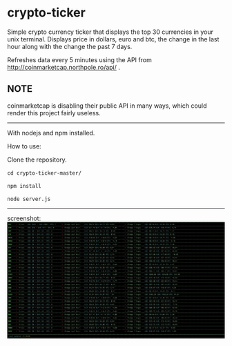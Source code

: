 # crypto-ticker

Simple crypto currency ticker that displays the top 30 currencies in your unix terminal.
Displays price in dollars, euro and btc, the change in the last hour along with the change the past 7 days.

Refreshes data every 5 minutes using the API from http://coinmarketcap.northpole.ro/api/ .

## NOTE
coinmarketcap is disabling their public API in many ways, which could render this project fairly useless.

----------------------------------------------

With nodejs and npm installed.


How to use:

Clone the repository.

```
cd crypto-ticker-master/
```
```
npm install
```
```
node server.js
```


-----------------------------------------------

screenshot:
![alt tag](https://raw.githubusercontent.com/null4bl3/crypto-ticker/master/screenshot.png)
